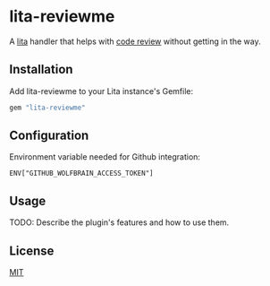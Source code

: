 # lita-reviewme

A [lita](https://www.lita.io/) handler that helps with [code review](http://en.wikipedia.org/wiki/Code_review)
without getting in the way.

## Installation

Add lita-reviewme to your Lita instance's Gemfile:

``` ruby
gem "lita-reviewme"
```


## Configuration

Environment variable needed for Github integration:

```
ENV["GITHUB_WOLFBRAIN_ACCESS_TOKEN"]
```

## Usage

TODO: Describe the plugin's features and how to use them.

## License

[MIT](http://opensource.org/licenses/MIT)
